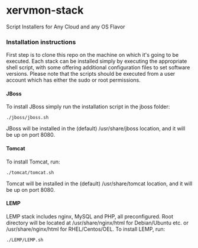 xervmon-stack
=============

Script Installers for Any Cloud and any OS Flavor

### Installation instructions ###
First step is to clone this repo on the machine on which it's going to be executed.
Each stack can be installed simply by executing the appropriate shell script, with some offering additional configuration files to set software versions.
Please note that the scripts should be executed from a user account which has either the sudo or root permissions.

#### JBoss ####
To install JBoss simply run the installation script in the jboss folder:

`./jboss/jboss.sh`

JBoss will be installed in the (default) /usr/share/jboss location, and it will be up on port 8080.

#### Tomcat ####
To install Tomcat, run:

`./tomcat/tomcat.sh`

Tomcat will be installed in the (default) /usr/share/tomcat location, and it will be up on port 8080.

#### LEMP ####
LEMP stack includes nginx, MySQL and PHP, all preconfigured. Root directory will be located at /usr/share/nginx/html for Debian/Ubuntu etc. or /usr/share/nginx/html for RHEL/Centos/OEL.
To install LEMP, run:

`./LEMP/LEMP.sh`

